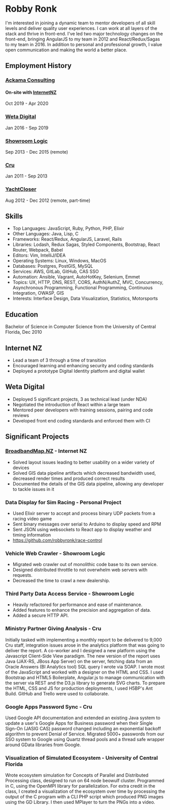 # Robby Ronk

I'm interested in joining a dynamic team to mentor developers of all skill levels
and deliver quality user experiences.
I can work at all layers of the stack and thrive in front-end.
I've led two major technology changes on the front-end, 
bringing AngularJS to my team in 2012 and React/Redux/Sagas to my team in 2016.
In addition to personal and professional growth, I value open communication and making
the world a better place.

## Employment History

### [Ackama Consulting](https://www.ackama.com)
#### On-site with [InternetNZ](https://internetnz.nz)

Oct 2019 - Apr 2020

### [Weta Digital](https://www.wetafx.co.nz)

Jan 2016 - Sep 2019

### [Showroom Logic](https://www.purecars.com/showroomlogic-acquisition/)

Sep 2013 - Dec 2015 (remote)

### [Cru](https://www.cru.org)

Jan 2011 - Sep 2013

### [YachtCloser](https://www.yachtcloser.com)

Aug 2012 - Dec 2012 (remote, part-time)

## Skills

- Top Languages: JavaScript, Ruby, Python, PHP, Elixir
- Other Languages: Java, Lisp, C
- Frameworks: React/Redux, AngularJS, Laravel, Rails
- Libraries: Lodash, Redux Sagas, Styled Components, Bootstrap, React Router, Webpack, Babel
- Editors: Vim, IntelliJ/IDEA
- Operating Systems: Linux, Windows, MacOS
- Databases: Postgres, PostGIS, MySQL
- Services: AWS, GitLab, GitHub, CAS SSO
- Automation: Ansible, Vagrant, AutoHotKey, Selenium, Emmet
- Topics: UX, HTTP, DNS, REST, CORS, AuthN/AuthZ, MVC, Concurrency, Asynchronous Programming, Functional Programming,
Continuous Integration, OWASP, GIS
- Interests: Interface Design, Data Visualization, Statistics, Motorsports

## Education

Bachelor of Science in Computer Science from the University of Central Florida, Dec 2010

## Internet NZ
- Lead a team of 3 through a time of transition
- Encouraged learning and enhancing security and coding standards
- Deployed a prototype Digital Identity platform and digital wallet

## Weta Digital
- Deployed 5 significant projects, 3 as technical lead (under NDA)
- Negotiated the introduction of React within a large team
- Mentored peer developers with training sessions, pairing and code reviews
- Developed front end coding standards and enforced them with CI

## Significant Projects

### [BroadbandMap.NZ](https://broadbandmap.nz/availability) - Internet NZ
- Solved layout issues leading to better usability on a wider variety of devices
- Solved GIS data pipeline artifacts which decreased bandwidth used, decreased render times and produced correct results
- Documented the details of the GIS data pipeline, allowing any developer to tackle issues in it

### Data Display for Sim Racing - Personal Project
- Used Elixir server to accept and process binary UDP packets from a racing video game
- Sent binary messages over serial to Arduino to display speed and RPM
- Sent JSON using websockets to React app to display weather and timing information
- https://github.com/robbyronk/race-control

### Vehicle Web Crawler - Showroom Logic
- Migrated web crawler out of monolithic code base to its own service. 
- Designed distributed throttle to not overwhelm web servers with requests. 
- Decreased the time to crawl a new dealership. 

### Third Party Data Access Service - Showroom Logic 
- Heavily refactored for performance and ease of maintenance. 
- Added features to enhance the precision and aggregation of data. 
- Added a secure HTTP API.

### Ministry Partner Giving Analysis - Cru 
Initially tasked with implementing a monthly report to be delivered to 9,000 Cru staff, integration issues arose in the 
analytics platform that was going to deliver the report. A co-worker and I designed a new platform using the Javascript 
Client-Side View paradigm. The new version of the report uses Java (JAX-RS, JBoss App Server) on the server, fetching 
data from an Oracle Answers (BI Analytics tool) SQL query I wrote via SOAP. I wrote most of the JavaScript and worked 
with a designer on the HTML and CSS. I used Bootstrap and HTML5 Boilerplate, Angular.js to manage communication with 
the server via REST and the D3.js library to generate SVG charts. To prepare the HTML, CSS and JS for production 
deployments, I used H5BP's Ant Build. GitHub and Trello were used to collaborate.

### Google Apps Password Sync - Cru 
Used Google API documentation and extended an existing Java system to update a user's Google Apps for Business 
password when their Single Sign-On (JASIG CAS) password changed including an exponential backoff algorithm to prevent 
Denial of Service. Migrated 5000+ passwords from our SSO system to Google using Quartz thread pools and a thread safe 
wrapper around GData libraries from Google.

### Visualization of Simulated Ecosystem - University of Central Florida 
Wrote ecosystem simulation for Concepts of Parallel and Distributed Processing class, designed to run on 64 node 
beowulf cluster. Programmed in C, using the OpenMPI library for parallelization. For extra credit in the class, I 
created a visualization of the ecosystem over time by processing the output of the C program with a CLI PHP script 
which produced PNG images using the GD Library. I then used MPlayer to turn the PNGs into a video.
